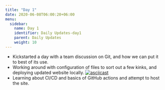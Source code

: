 ```yaml
---
title: "Day 1"
date: 2020-06-08T06:00:20+06:00
menu:
  sidebar:
    name: Day 1
    identifier: Daily Updates-day1
    parent: Daily Updates
    weight: 10
---
```


- Kickstarted a day with a team discussion on Git, and how we can put it to best of its use.
- Working around with configuration of files to sort out a few kinks, and deploying updated website locally.
[![asciicast](https://asciinema.org/a/418763.svg)](https://asciinema.org/a/418763)
- Learning about CI/CD and basics of GitHub actions and attempt to host the site. 

